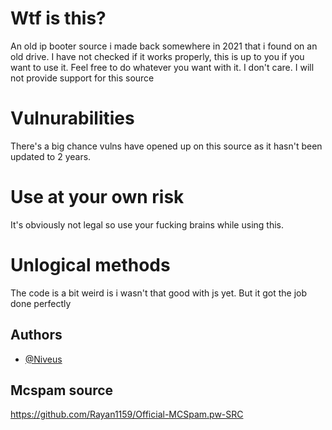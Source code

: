 
# Wtf is this?

An old ip booter source i made back somewhere in 2021 that i found on an old drive.
I have not checked if it works properly, this is up to you if you want to use it.
Feel free to do whatever you want with it. I don't care. I will not provide support for this source

# Vulnurabilities

There's a big chance vulns have opened up on this source as it hasn't been updated to 2 years.

# Use at your own risk

It's obviously not legal so use your fucking brains while using this.

# Unlogical methods

The code is a bit weird is i wasn't that good with js yet. But it got the job done perfectly


## Authors

- [@Niveus](https://www.github.com/rayan1159)

## Mcspam source

https://github.com/Rayan1159/Official-MCSpam.pw-SRC
